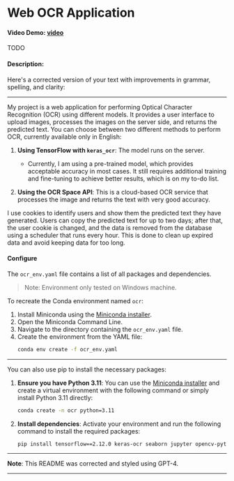 # Web OCR Application

#### Video Demo: [video](URL-to-add)
TODO
#### Description:
Here's a corrected version of your text with improvements in grammar, spelling, and clarity:

---

My project is a web application for performing Optical Character Recognition (OCR) using different models. It provides a user interface to upload images, processes the images on the server side, and returns the predicted text. You can choose between two different methods to perform OCR, currently available only in English:

1. **Using TensorFlow with `keras_ocr`**: The model runs on the server.
    - Currently, I am using a pre-trained model, which provides acceptable accuracy in most cases. It still requires additional training and fine-tuning to achieve better results, which is on my to-do list.

2. **Using the OCR Space API**: This is a cloud-based OCR service that processes the image and returns the text with very good accuracy.

I use cookies to identify users and show them the predicted text they have generated. Users can copy the predicted text for up to two days; after that, the user cookie is changed, and the data is removed from the database using a scheduler that runs every hour. This is done to clean up expired data and avoid keeping data for too long.

#### Configure
The `ocr_env.yaml` file contains a list of all packages and dependencies.

>Note: Environment only tested on Windows machine.

To recreate the Conda environment named ``ocr``:

1. Install Miniconda using the [Miniconda installer](https://docs.anaconda.com/miniconda/).
2. Open the Miniconda Command Line.
3. Navigate to the directory containing the `ocr_env.yaml` file.
4. Create the environment from the YAML file:
    ```sh
    conda env create -f ocr_env.yaml
    ```
---

You can also use pip to install the necessary packages:

1. **Ensure you have Python 3.11**: You can use the [Miniconda installer](https://docs.anaconda.com/miniconda/) and create a virtual environment with the following command or simply install Python 3.11 directly:

   ```bash
   conda create -n ocr python=3.11
   ```

2. **Install dependencies**: Activate your environment and run the following command to install the required packages:

   ```bash
   pip install tensorflow==2.12.0 keras-ocr seaborn jupyter opencv-python requests asyncio flask[async] Flask-Session httpx httpx[http2] APScheduler
   ```
---

**Note**: This README was corrected and styled using GPT-4.

---